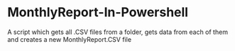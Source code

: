 # MonthlyReport-In-Powershell
A script which gets all .CSV files from a folder, gets data from each of them and creates a new MonthlyReport.CSV file
